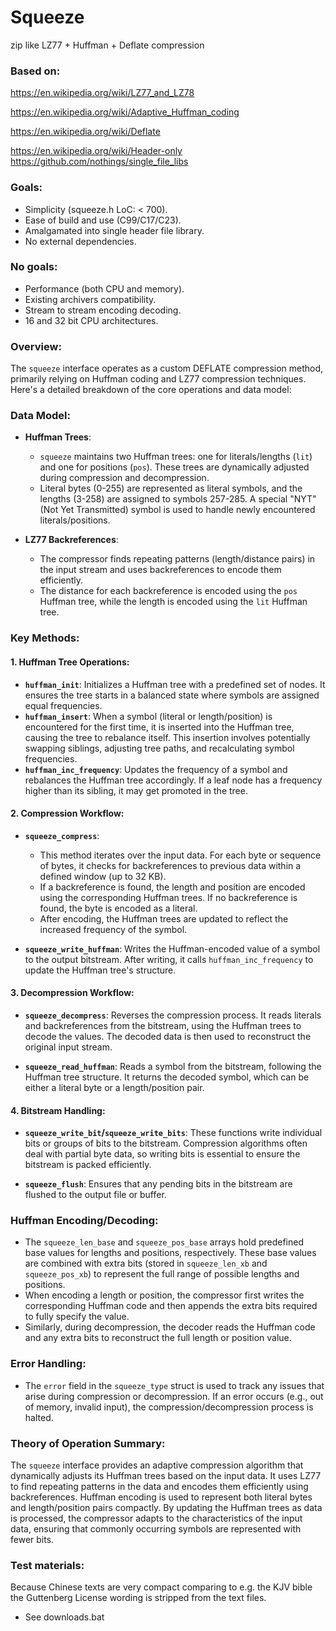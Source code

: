# Squeeze

zip like LZ77 + Huffman + Deflate compression

### Based on:

https://en.wikipedia.org/wiki/LZ77_and_LZ78

https://en.wikipedia.org/wiki/Adaptive_Huffman_coding

https://en.wikipedia.org/wiki/Deflate

https://en.wikipedia.org/wiki/Header-only
https://github.com/nothings/single_file_libs

### Goals:

* Simplicity (squeeze.h LoC: < 700).
* Ease of build and use (C99/C17/C23).
* Amalgamated into single header file library.
* No external dependencies.

### No goals:

* Performance (both CPU and memory).
* Existing archivers compatibility.
* Stream to stream encoding decoding.
* 16 and 32 bit CPU architectures.

### Overview:

The `squeeze` interface operates as a custom DEFLATE compression method, 
primarily relying on Huffman coding and LZ77 compression techniques. 
Here's a detailed breakdown of the core operations and data model:

### Data Model:
- **Huffman Trees**:
  - `squeeze` maintains two Huffman trees: one for literals/lengths (`lit`)
    and one for positions (`pos`). These trees are dynamically adjusted during
    compression and decompression.
  - Literal bytes (0-255) are represented as literal symbols, and the lengths
    (3-258) are assigned to symbols 257-285. A special "NYT" (Not Yet 
    Transmitted) symbol is used to handle newly encountered literals/positions.

- **LZ77 Backreferences**:
  - The compressor finds repeating patterns (length/distance pairs) in the 
    input stream and uses backreferences to encode them efficiently.
  - The distance for each backreference is encoded using the `pos` Huffman tree, 
    while the length is encoded using the `lit` Huffman tree.

### Key Methods:

#### 1. **Huffman Tree Operations**:
  - **`huffman_init`**: Initializes a Huffman tree with a predefined
    set of nodes. It ensures the tree starts in a balanced state where
    symbols are assigned equal frequencies.
  - **`huffman_insert`**: When a symbol (literal or length/position) is
    encountered for the first time, it is inserted into the Huffman tree,
    causing the tree to rebalance itself. This insertion involves potentially
    swapping siblings, adjusting tree paths, and recalculating symbol 
    frequencies.
  - **`huffman_inc_frequency`**: Updates the frequency of a symbol and 
    rebalances the Huffman tree accordingly. If a leaf node has a frequency 
    higher than its sibling, it may get promoted in the tree.

#### 2. **Compression Workflow**:
  - **`squeeze_compress`**: 
    - This method iterates over the input data. For each byte or sequence
      of bytes, it checks for backreferences to previous data within 
      a defined window (up to 32 KB).
    - If a backreference is found, the length and position are encoded 
      using the corresponding Huffman trees. If no backreference is found, 
      the byte is encoded as a literal.
    - After encoding, the Huffman trees are updated to reflect the increased 
      frequency of the symbol.
  
  - **`squeeze_write_huffman`**: Writes the Huffman-encoded value of a symbol
    to the output bitstream. After writing, it calls `huffman_inc_frequency` 
    to update the Huffman tree's structure.

#### 3. **Decompression Workflow**:
  - **`squeeze_decompress`**: Reverses the compression process. It reads 
    literals and backreferences from the bitstream, using the Huffman trees 
    to decode the values. The decoded data is then used to reconstruct 
    the original input stream.
  
  - **`squeeze_read_huffman`**: Reads a symbol from the bitstream, 
    following the Huffman tree structure. It returns the decoded symbol, 
    which can be either a literal byte or a length/position pair.

#### 4. **Bitstream Handling**:
  - **`squeeze_write_bit`/`squeeze_write_bits`**: These functions write
    individual bits or groups of bits to the bitstream. Compression
    algorithms often deal with partial byte data, so writing bits is
    essential to ensure the bitstream is packed efficiently.
  
  - **`squeeze_flush`**: Ensures that any pending bits in the bitstream
    are flushed to the output file or buffer.

### Huffman Encoding/Decoding:
- The `squeeze_len_base` and `squeeze_pos_base` arrays hold predefined
  base values for lengths and positions, respectively. These base values
  are combined with extra bits (stored in `squeeze_len_xb` and
  `squeeze_pos_xb`) to represent the full range of possible
  lengths and positions.
- When encoding a length or position, the compressor first writes the 
  corresponding Huffman code and then appends the extra bits required 
  to fully specify the value.
- Similarly, during decompression, the decoder reads the Huffman code 
  and any extra bits to reconstruct the full length or position value.

### Error Handling:
- The `error` field in the `squeeze_type` struct is used to track any 
  issues that arise during compression or decompression. 
  If an error occurs (e.g., out of memory, invalid input), the 
  compression/decompression process is halted.

### Theory of Operation Summary:
The `squeeze` interface provides an adaptive compression algorithm 
that dynamically adjusts its Huffman trees based on the input data. 
It uses LZ77 to find repeating patterns in the data and encodes 
them efficiently using backreferences. Huffman encoding is used to 
represent both literal bytes and length/position pairs compactly. 
By updating the Huffman trees as data is processed, the compressor 
adapts to the characteristics of the input data, ensuring that 
commonly occurring symbols are represented with fewer bits.

### Test materials:

Because Chinese texts are very compact comparing to e.g. the KJV bible
the Guttenberg License wording is stripped from the text files.

* See downloads.bat
